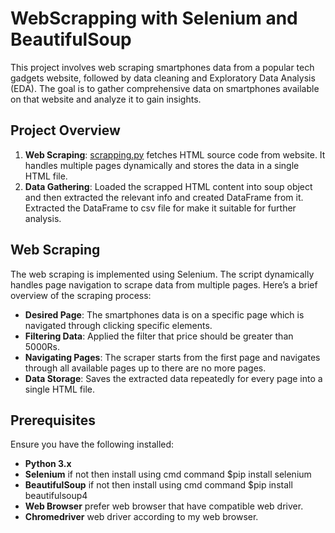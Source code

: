 # WebScrapping with Selenium and BeautifulSoup

This project involves web scraping smartphones data from a popular tech gadgets website, followed by data cleaning and Exploratory Data Analysis (EDA). The goal is to gather comprehensive data on smartphones available on that website and analyze it to gain insights.

## Project Overview

1. **Web Scraping**: [scrapping.py](https://github.com/dilkushsingh/WebScraping-with-Selenium-and-BeautifulSoup/blob/main/scrapping.py) fetches HTML source code from website. It handles multiple pages dynamically and stores the data in a single HTML file.
2. **Data Gathering**: Loaded the scrapped HTML content into soup object and then extracted the relevant info and created DataFrame from it. Extracted the DataFrame to csv file for make it suitable for further analysis.

## Web Scraping

The web scraping is implemented using Selenium. The script dynamically handles page navigation to scrape data from multiple pages. Here’s a brief overview of the scraping process:
- **Desired Page**: The smartphones data is on a specific page which is navigated through clicking specific elements.
- **Filtering Data**: Applied the filter that price should be greater than 5000Rs.
- **Navigating Pages**: The scraper starts from the first page and navigates through all available pages up to there are no more pages.
- **Data Storage**: Saves the extracted data repeatedly for every page into a single HTML file.

## Prerequisites

Ensure you have the following installed:

- **Python 3.x**
- **Selenium** if not then install using cmd command $pip install selenium
- **BeautifulSoup** if not then install using cmd command $pip install beautifulsoup4
- **Web Browser** prefer web browser that have compatible web driver.
- **Chromedriver** web driver according to my web browser.
